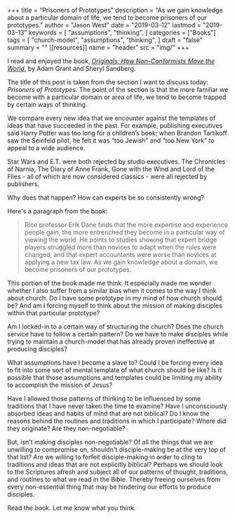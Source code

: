+++
title = "Prisoners of Prototypes"
description = "As we gain knowledge about a particular domain of life, we tend to become prisoners of our prototypes."
author = "Jason West"
date = "2019-03-12"
lastmod = "2019-03-13"
keywords = [
  "assumptions",
  "thinking",
  ]
categories = ["Books"]
tags = [
  "church-model",
  "assumptions",
  "thinking",
  ]
draft = "false"
summary = ""
[[resources]]
  name = "header"
  src = "img/"
+++

I read and enjoyed the book, [*Originals: How Non-Conformists Move the World*](https://www.amazon.com/Originals-How-Non-Conformists-Move-World/dp/014312885X), by Adam Grant and Sheryl Sandberg.

The title of this post is taken from the section I want to discuss today: *Prisoners of Prototypes*. The point of the section is that the more familiar we become with a particular domain or area of life, we tend to become trapped by certain ways of thinking.

We compare every new idea that we encounter against the templates of ideas that have succeeded in the past. For example, publishing executives said Harry Potter was too long for a children’s book; when Brandon Tartikoff saw the Seinfeld pilot, he felt it was “too Jewish” and “too New York” to appeal to a wide audience.

Star Wars and E.T. were both rejected by studio executives. The Chronicles of Narnia, The Diary of Anne Frank, Gone with the Wind and Lord of the Flies - all of which are now considered classics - were all rejected by publishers.

Why does that happen? How can experts be so consistently wrong?

Here's a paragraph from the book:

>Rice professor Erik Dane finds that the more expertise and experience people gain, the more entrenched they become in a particular way of viewing the world. He points to studies showing that expert bridge players struggled more than novices to adapt when the rules were changed, and that expert accountants were worse than novices at applying a new tax law. As we gain knowledge about a domain, we become prisoners of our prototypes.

This portion of the book made me think. It especially made me wonder whether I also suffer from a similar bias when it comes to the way I think about church. Do I have some prototype in my mind of how church should be? And am I forcing myself to think about the mission of making disciples within that particular prototype?

Am I locked-in to a certain way of structuring the church? Does the church service have to follow a certain pattern? Do we have to make disciples while trying to maintain a church-model that has already proven ineffective at producing disciples?

What assumptions have I become a slave to? Could I be forcing every idea to fit into some sort of mental template of what church should be like? Is it possible that those assumptions and templates could be limiting my ability to accomplish the mission of Jesus?

Have I allowed those patterns of thinking to be influenced by some traditions that I have never taken the time to examine? Have I unconsciously absorbed ideas and habits of mind that are not biblical? Do I know the reasons behind the routines and traditions in which I participate? Where did they originate? Are they non-negotiable?

But, isn't making disciples non-negotiable? Of all the things that we are unwilling to compromise on, shouldn't disciple-making be at the very top of that list? Are we willing to forfeit disciple-making in order to cling to traditions and ideas that are not explicitly biblical? Perhaps we should look to the Scriptures afresh and subject all of our patterns of thought, traditions, and routines to what we read in the Bible. Thereby freeing ourselves from every non-essential thing that may be hindering our efforts to produce disciples.

Read the book. Let me know what you think.
